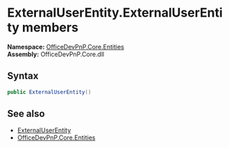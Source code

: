 # ExternalUserEntity.ExternalUserEntity members 
  

**Namespace:** [OfficeDevPnP.Core.Entities](OfficeDevPnP.Core.Entities.md)  
**Assembly:** OfficeDevPnP.Core.dll  
## Syntax
```C#
public ExternalUserEntity()
```
## See also
- [ExternalUserEntity](OfficeDevPnP.Core.Entities.ExternalUserEntity.md)
- [OfficeDevPnP.Core.Entities](OfficeDevPnP.Core.Entities.md)
